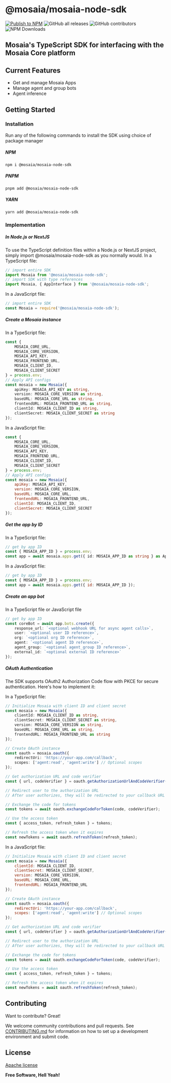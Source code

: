 # @mosaia/mosaia-node-sdk
[![Publish to NPM](https://github.com/mosaia-development/mosaia-node-sdk/actions/workflows/deploy.yml/badge.svg)](https://github.com/mosaia-development/mosaia-node-sdk/actions/workflows/deploy.yml)
![GitHub all releases](https://img.shields.io/github/commit-activity/m/mosaia-development/mosaia-node-sdk)
![GitHub contributors](https://img.shields.io/github/contributors-anon/mosaia-development/mosaia-node-sdk)
![NPM Downloads](https://img.shields.io/npm/dm/%40mosaia%2Fmosaia-node-sdk)

## Mosaia's TypeScript SDK for interfacing with the Mosaia Core platform

## Current Features
- Get and manage Mosaia Apps
- Manage agent and group bots
- Agent inference

## Getting Started
### Installation
Run any of the following commands to install the SDK using choice of package manager
##### NPM
```shell
npm i @mosaia/mosaia-node-sdk
```
##### PNPM
```shell
pnpm add @mosaia/mosaia-node-sdk
```
##### YARN
```shell
yarn add @mosaia/mosaia-node-sdk
```

### Implementation
##### In Node.js or NextJS
To use the TypeScript definition files within a Node.js or NextJS project, simply import @mosaia/mosaia-node-sdk as you normally would.
In a TypeScript file:
```typescript
// import entire SDK
import Mosaia from '@mosaia/mosaia-node-sdk';
// import SDK with type references
import Mosaia, { AppInterface } from '@mosaia/mosaia-node-sdk';
```
In a JavaScript file:
```javascript
// import entire SDK
const Mosaia = require('@mosaia/mosaia-node-sdk');
```
##### Create a Mosaia instance
In a TypeScript file:
```typescript
const {
    MOSAIA_CORE_URL,
    MOSAIA_CORE_VERSION,
    MOSAIA_API_KEY,
    MOSAIA_FRONTEND_URL,
    MOSAIA_CLIENT_ID,
    MOSAIA_CLIENT_SECRET
} = process.env;
// Apply API configs 
const mosaia = new Mosaia({
    apiKey: MOSAIA_API_KEY as string,
    version: MOSAIA_CORE_VERSION as string,
    baseURL: MOSAIA_CORE_URL as string,
    frontendURL: MOSAIA_FRONTEND_URL as string,
    clientId: MOSAIA_CLIENT_ID as string,
    clientSecret: MOSAIA_CLIENT_SECRET as string
});
```
In a JavaScript file:
```javascript
const {
    MOSAIA_CORE_URL,
    MOSAIA_CORE_VERSION,
    MOSAIA_API_KEY,
    MOSAIA_FRONTEND_URL,
    MOSAIA_CLIENT_ID,
    MOSAIA_CLIENT_SECRET
} = process.env;
// Apply API configs 
const mosaia = new Mosaia({
    apiKey: MOSAIA_API_KEY,
    version: MOSAIA_CORE_VERSION,
    baseURL: MOSAIA_CORE_URL,
    frontendURL: MOSAIA_FRONTEND_URL,
    clientId: MOSAIA_CLIENT_ID,
    clientSecret: MOSAIA_CLIENT_SECRET
});
```
##### Get the app by ID
In a TypeScript file:
```typescript
// get by app ID
const { MOSAIA_APP_ID } = process.env;
const app = await mosaia.apps.get({ id: MOSAIA_APP_ID as string } as AppInterface);
```
In a JavaScript file:
```javascript
// get by app ID
const { MOSAIA_APP_ID } = process.env;
const app = await mosaia.apps.get({ id: MOSAIA_APP_ID });
```
##### Create an app bot
In a TypeScript file or JavaScript file
```typescript
// get by app ID
const coreBot = await app.bots.create({
    response_url: `<optional webhook URL for async agent calls>`,
    user: `<optional user ID reference>`,
    org: `<optional org ID reference>`,
    agent: `<optional agent ID reference>`,
    agent_group: `<optional agent_group ID reference>`,
    external_id: `<optional external ID reference>`
});
```
##### OAuth Authentication
The SDK supports OAuth2 Authorization Code flow with PKCE for secure authentication. Here's how to implement it:

In a TypeScript file:
```typescript
// Initialize Mosaia with client ID and client secret
const mosaia = new Mosaia({
    clientId: MOSAIA_CLIENT_ID as string,
    clientSecret: MOSAIA_CLIENT_SECRET as string,
    version: MOSAIA_CORE_VERSION as string,
    baseURL: MOSAIA_CORE_URL as string,
    frontendURL: MOSAIA_FRONTEND_URL as string
});

// Create OAuth instance
const oauth = mosaia.oauth({
    redirectUri: 'https://your-app.com/callback',
    scopes: ['agent:read', 'agent:write'] // Optional scopes
});

// Get authorization URL and code verifier
const { url, codeVerifier } = oauth.getAuthorizationUrlAndCodeVerifier();

// Redirect user to the authorization URL
// After user authorizes, they will be redirected to your callback URL with a code

// Exchange the code for tokens
const tokens = await oauth.exchangeCodeForToken(code, codeVerifier);

// Use the access token
const { access_token, refresh_token } = tokens;

// Refresh the access token when it expires
const newTokens = await oauth.refreshToken(refresh_token);
```

In a JavaScript file:
```javascript
// Initialize Mosaia with client ID and client secret
const mosaia = new Mosaia({
    clientId: MOSAIA_CLIENT_ID,
    clientSecret: MOSAIA_CLIENT_SECRET,
    version: MOSAIA_CORE_VERSION,
    baseURL: MOSAIA_CORE_URL,
    frontendURL: MOSAIA_FRONTEND_URL
});

// Create OAuth instance
const oauth = mosaia.oauth({
    redirectUri: 'https://your-app.com/callback',
    scopes: ['agent:read', 'agent:write'] // Optional scopes
});

// Get authorization URL and code verifier
const { url, codeVerifier } = oauth.getAuthorizationUrlAndCodeVerifier();

// Redirect user to the authorization URL
// After user authorizes, they will be redirected to your callback URL with a code

// Exchange the code for tokens
const tokens = await oauth.exchangeCodeForToken(code, codeVerifier);

// Use the access token
const { access_token, refresh_token } = tokens;

// Refresh the access token when it expires
const newTokens = await oauth.refreshToken(refresh_token);
```

## Contributing
Want to contribute? Great!

We welcome community contributions and pull requests. See [CONTRIBUTING.md][contributing] for information on how to set up a development environment and submit code.

## License

[Apache license][license]

**Free Software, Hell Yeah!**

[issues]: https://github.com/mosaia-development/mosaia-node-sdk/issues
[pr]: https://github.com/mosaia-development/mosaia-node-sdk/pulls
[license]: https://github.com/mosaia-development/mosaia-node-sdk/blob/main/LICENSE
[contributing]: https://github.com/mosaia-development/mosaia-node-sdk/blob/main/CONTRIBUTING.md
[cla]: http://en.wikipedia.org/wiki/Contributor_License_Agreement

